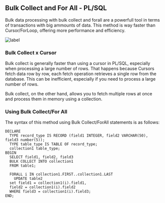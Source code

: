 ## Bulk Collect and For All - PL/SQL
Bulk data processing with bulk collect and forall are a powerfull tool in terms of transactions with big ammounts of data. This method is way faster than Cursor/ForLoop, offering more performance and efficiency. 

![label](https://img.shields.io/badge/Language-PLSQL-brightgreen)

### Bulk Collect x Cursor
Bulk collect is generally faster than using a cursor in PL/SQL, especially when processing a large number of rows. That happens because Cursors fetch data row by row, each fetch operation retrieves a single row from the database. This can be inefficient, especially if you need to process a large number of rows.

Bulk collect, on the other hand, allows you to fetch multiple rows at once and process them in memory using a collection. 

### Using Bulk Collect/For All

The syntax of this method using Bulk Collect/ForAll statements is as follows:

```
DECLARE
  TYPE record_type IS RECORD (field1 INTEGER, field2 VARCHAR(50), field3 number(5));
  TYPE table_type IS TABLE OF record_type;
  collection1 table_type;
BEGIN
  SELECT field1, field2, field3
  BULK COLLECT INTO collection1
  FROM table1;  

  FORALL i IN collection1.FIRST..collection1.LAST
    UPDATE table2
  set field1 = collection1(i).field1, 
  field2 = collection1(i).field2   
  WHERE field3 = collection1(i).field3;
END;
```


